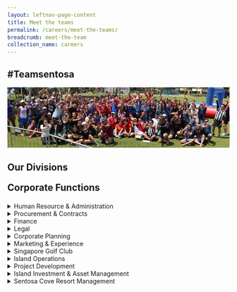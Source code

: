 ```yaml
---
layout: leftnav-page-content
title: Meet the teams
permalink: /careers/meet-the-teams/
breadcrumb: meet-the-team
collection_name: careers
---
```

<h2>#Teamsentosa</h2>  
<div class="row">
  <div class="col is-12">
	<figure style="margin: 0;position: relative;">
        <img src="../images/careers/hero-banner.jpg" alt="Team Sentosa"/>
        </figure>
  </div>
</div>
<h2>Our Divisions</h2>
<p style="font-size: 150%;"><b>Corporate Functions</b></p>
<details>
      <summary>Human Resource & Administration</summary>
    <div class="row">
	<div class="col is-12">
		<figure style="margin:0;">
			<img src="/images/careers/dog.jpg" alt="Human Resource & Administration"/>	
		</figure>
	</div>
</div>
    <p>
      We hire and manage human related matters.
    </p>
</details>
<details>
      <summary>Procurement & Contracts</summary>
    <div class="row">
	<div class="col is-6">
		<figure style="margin:0;">
			<img src="/images/careers/dog.jpg" alt="Procurement & Contracts"/>	
		</figure>
	</div>
	    	<div class="col is-6">
		<figure style="margin:0;">
			<img src="/images/careers/dog.jpg" alt="Procurement & Contracts"/>	
		</figure>
	</div>
</div>
    <p>
      Process matters.
    </p>
</details>
<details>
      <summary>Finance</summary>
    <div class="row">
	<div class="col is-6">
		<figure style="margin:0;">
			<img src="/images/careers/dog.jpg" alt="Finance"/>	
		</figure>
	</div>
	    	<div class="col is-6">
		<figure style="margin:0;">
			<img src="/images/careers/dog.jpg" alt="Finance"/>	
		</figure>
	</div>
</div>
    <p>
      Money matters.
    </p>
</details>
<details>
      <summary>Legal</summary>
    <div class="row">
	<div class="col is-6">
		<figure style="margin:0;">
			<img src="/images/careers/dog.jpg" alt="Legal"/>	
		</figure>
	</div>
	    	<div class="col is-6">
		<figure style="margin:0;">
			<img src="/images/careers/dog.jpg" alt="Legal"/>	
		</figure>
	</div>
</div>
    <p>
      English matters.
    </p>
</details>
<details>
      <summary>Corporate Planning</summary>
    <div class="row">
	<div class="col is-6">
		<figure style="margin:0;">
			<img src="/images/careers/dog.jpg" alt="Corporate Planning"/>	
		</figure>
	</div>
	    	<div class="col is-6">
		<figure style="margin:0;">
			<img src="/images/careers/dog.jpg" alt="Corporate Planning"/>	
		</figure>
	</div>
</div>
    <p>
      Plan first.
    </p>
</details>
<details>
      <summary>Marketing & Experience</summary>
    <div class="row">
	<div class="col is-6">
		<figure style="margin:0;">
			<img src="/images/careers/dog.jpg" alt="Marketing & Experience"/>	
		</figure>
	</div>
	    	<div class="col is-6">
		<figure style="margin:0;">
			<img src="/images/careers/dog.jpg" alt="Marketing & Experience"/>	
		</figure>
	</div>
</div>
    <p>
      Buiness matters.
    </p>
</details>
<details>
      <summary>Singapore Golf Club</summary>
    <div class="row">
	<div class="col is-6">
		<figure style="margin:0;">
			<img src="/images/careers/dog.jpg" alt="Singapore Golf Club"/>	
		</figure>
	</div>
	    	<div class="col is-6">
		<figure style="margin:0;">
			<img src="/images/careers/dog.jpg" alt="Singapore Golf Club"/>	
		</figure>
	</div>
</div>
    <p>
      Golf matters.
    </p>
</details>
<details>
      <summary>Island Operations</summary>
    <div class="row">
	<div class="col is-6">
		<figure style="margin:0;">
			<img src="/images/careers/dog.jpg" alt="Island Operations"/>	
		</figure>
	</div>
	    	<div class="col is-6">
		<figure style="margin:0;">
			<img src="/images/careers/dog.jpg" alt="Island Operations"/>	
		</figure>
	</div>
</div>
    <p>
      island matters.
    </p>
</details>
<details>
      <summary>Project Development</summary>
    <div class="row">
	<div class="col is-6">
		<figure style="margin:0;">
			<img src="/images/careers/dog.jpg" alt="Project Development"/>	
		</figure>
	</div>
	    	<div class="col is-6">
		<figure style="margin:0;">
			<img src="/images/careers/dog.jpg" alt="Project Development"/>	
		</figure>
	</div>
</div>
    <p>
      Project matters.
    </p>
</details>
<details>
      <summary>Island Investment & Asset Management</summary>
    <div class="row">
	<div class="col is-6">
		<figure style="margin:0;">
			<img src="/images/careers/dog.jpg" alt="Island Investment & Asset Management"/>	
		</figure>
	</div>
	    	<div class="col is-6">
		<figure style="margin:0;">
			<img src="/images/careers/dog.jpg" alt="Island Investment & Asset Management"/>	
		</figure>
	</div>
</div>
    <p>
      Investment and asset matters.
    </p>
</details>
<details>
      <summary>Sentosa Cove Resort Management</summary>
    <div class="row">
	<div class="col is-6">
		<figure style="margin:0;">
			<img src="/images/careers/dog.jpg" alt="Sentosa Cove Resort Management"/>	
		</figure>
	</div>
	    <div class="col is-6">
		<figure style="margin:0;">
			<img src="/images/careers/dog.jpg" alt="Sentosa Cove Resort Management"/>	
		</figure>
	</div>
</div>
    <p>
      Cove matters.
    </p>
</details>
